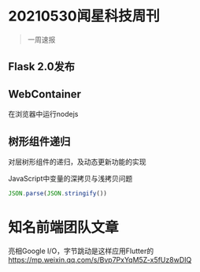 # 20210530闻星科技周刊

> 一周速报

## Flask 2.0发布



## WebContainer

在浏览器中运行nodejs


## 树形组件递归

对层树形组件的递归，及动态更新功能的实现

JavaScript中变量的深拷贝与浅拷贝问题

```javascript
JSON.parse(JSON.stringify())
```

# 知名前端团队文章

亮相Google I/O，字节跳动是这样应用Flutter的
https://mp.weixin.qq.com/s/Bvp7PxYqM5Z-x5fUz8wDIQ
